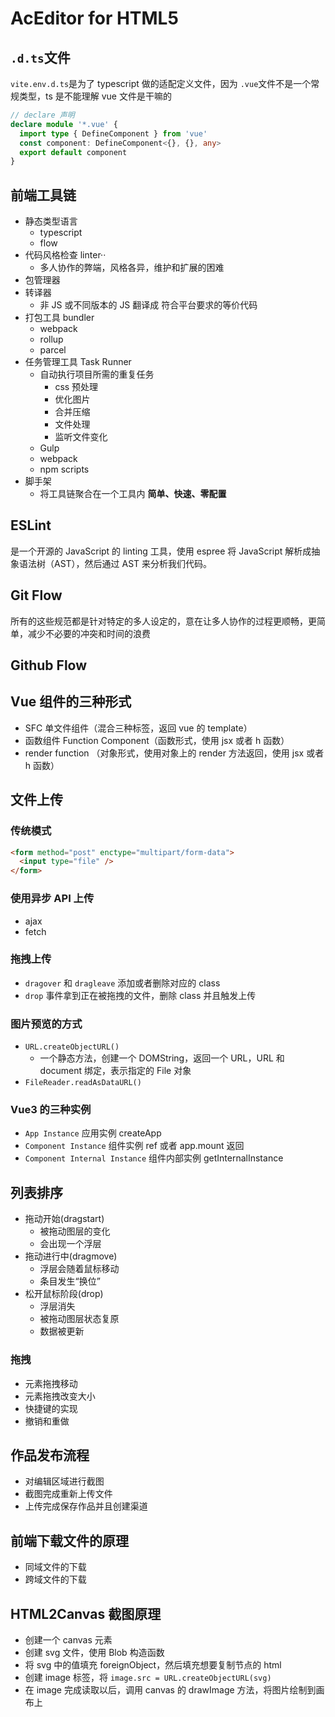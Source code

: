 # AcEditor for HTML5

## `.d.ts`文件

`vite.env.d.ts`是为了 typescript 做的适配定义文件，因为 `.vue`文件不是一个常规类型，ts 是不能理解 vue 文件是干嘛的

```ts
// declare 声明
declare module '*.vue' {
  import type { DefineComponent } from 'vue'
  const component: DefineComponent<{}, {}, any>
  export default component
}
```

## 前端工具链

- 静态类型语言
  - typescript
  - flow
- 代码风格检查 linter··
  - 多人协作的弊端，风格各异，维护和扩展的困难
- 包管理器
- 转译器
  - 非 JS 或不同版本的 JS 翻译成 符合平台要求的等价代码
- 打包工具 bundler
  - webpack
  - rollup
  - parcel
- 任务管理工具 Task Runner
  - 自动执行项目所需的重复任务
    - css 预处理
    - 优化图片
    - 合并压缩
    - 文件处理
    - 监听文件变化
  - Gulp
  - webpack
  - npm scripts
- 脚手架
  - 将工具链聚合在一个工具内 **简单、快速、零配置**

## ESLint

是一个开源的 JavaScript 的 linting 工具，使用 espree 将 JavaScript 解析成抽象语法树（AST），然后通过 AST 来分析我们代码。

## Git Flow

所有的这些规范都是针对特定的多人设定的，意在让多人协作的过程更顺畅，更简单，减少不必要的冲突和时间的浪费

## Github Flow

## Vue 组件的三种形式

- SFC 单文件组件（混合三种标签，返回 vue 的 template）
- 函数组件 Function Component（函数形式，使用 jsx 或者 h 函数）
- render function （对象形式，使用对象上的 render 方法返回，使用 jsx 或者 h 函数）

## 文件上传

### 传统模式

```html
<form method="post" enctype="multipart/form-data">
  <input type="file" />
</form>
```

### 使用异步 API 上传

- ajax
- fetch

### 拖拽上传

- `dragover` 和 `dragleave` 添加或者删除对应的 class
- `drop` 事件拿到正在被拖拽的文件，删除 class 并且触发上传

### 图片预览的方式

- `URL.createObjectURL()`
  - 一个静态方法，创建一个 DOMString，返回一个 URL，URL 和 document 绑定，表示指定的 File 对象
- `FileReader.readAsDataURL()`

### Vue3 的三种实例

- `App Instance` 应用实例 createApp
- `Component Instance` 组件实例 ref 或者 app.mount 返回
- `Component Internal Instance` 组件内部实例 getInternalInstance

## 列表排序

- 拖动开始(dragstart)
  - 被拖动图层的变化
  - 会出现一个浮层
- 拖动进行中(dragmove)
  - 浮层会随着鼠标移动
  - 条目发生“换位”
- 松开鼠标阶段(drop)
  - 浮层消失
  - 被拖动图层状态复原
  - 数据被更新

### 拖拽

- 元素拖拽移动
- 元素拖拽改变大小
- 快捷键的实现
- 撤销和重做

## 作品发布流程

- 对编辑区域进行截图
- 截图完成重新上传文件
- 上传完成保存作品并且创建渠道

## 前端下载文件的原理

- 同域文件的下载
- 跨域文件的下载

## HTML2Canvas 截图原理

- 创建一个 canvas 元素
- 创建 svg 文件，使用 Blob 构造函数
- 将 svg 中的值填充 foreignObject，然后填充想要复制节点的 html
- 创建 image 标签，将 `image.src = URL.createObjectURL(svg)`
- 在 image 完成读取以后，调用 canvas 的 drawImage 方法，将图片绘制到画布上
